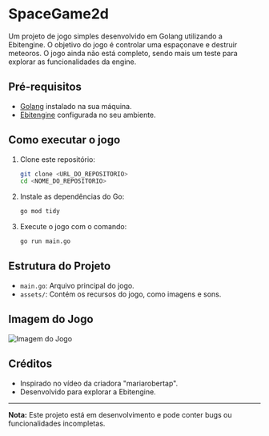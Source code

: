 # SpaceGame2d

Um projeto de jogo simples desenvolvido em Golang utilizando a Ebitengine. O objetivo do jogo é controlar uma espaçonave e destruir meteoros. O jogo ainda não está completo, sendo mais um teste para explorar as funcionalidades da engine.

## Pré-requisitos

- [Golang](https://golang.org/) instalado na sua máquina.
- [Ebitengine](https://ebiten.org/) configurada no seu ambiente.

## Como executar o jogo

1. Clone este repositório:
    ```bash
    git clone <URL_DO_REPOSITORIO>
    cd <NOME_DO_REPOSITORIO>
    ```

2. Instale as dependências do Go:
    ```bash
    go mod tidy
    ```

3. Execute o jogo com o comando:
    ```bash
    go run main.go
    ```

## Estrutura do Projeto

- `main.go`: Arquivo principal do jogo.
- `assets/`: Contém os recursos do jogo, como imagens e sons.

## Imagem do Jogo

![Imagem do Jogo](https://i.postimg.cc/FKRnwd27/image.png)

## Créditos

- Inspirado no vídeo da criadora "mariarobertap".
- Desenvolvido para explorar a Ebitengine.

---
**Nota:** Este projeto está em desenvolvimento e pode conter bugs ou funcionalidades incompletas.